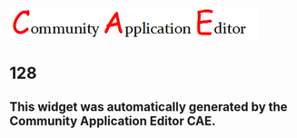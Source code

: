 ![CAE](https://github.com/PhilCAEOrg/application-123/blob/gh-pages/frontendComponent-128/img/logo.png)  

128
===================


This widget was automatically generated by the Community Application Editor CAE.  
---------------
